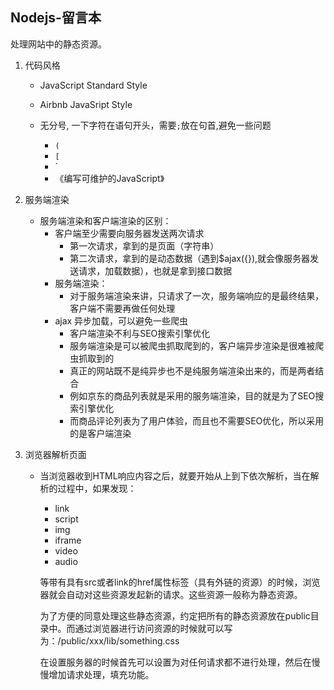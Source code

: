 ## Nodejs-留言本

处理网站中的静态资源。

1. 代码风格

   - JavaScript Standard Style

   - Airbnb JavaSript Style

   - 无分号, 一下字符在语句开头，需要`;`放在句首,避免一些问题
     - `(`
     - `[`
     - `
     - 《编写可维护的JavaScript》

2. 服务端渲染

   - 服务端渲染和客户端渲染的区别：
     - 客户端至少需要向服务器发送两次请求
       - 第一次请求，拿到的是页面（字符串）
       - 第二次请求，拿到的是动态数据（遇到$ajax({}),就会像服务器发送请求，加载数据），也就是拿到接口数据
     - 服务端渲染：
       - 对于服务端渲染来讲，只请求了一次，服务端响应的是最终结果，客户端不需要再做任何处理
     - ajax 异步加载，可以避免一些爬虫
       - 客户端渲染不利与SEO搜索引擎优化
       - 服务端渲染是可以被爬虫抓取爬到的，客户端异步渲染是很难被爬虫抓取到的
       - 真正的网站既不是纯异步也不是纯服务端渲染出来的，而是两者结合
       - 例如京东的商品列表就是采用的服务端渲染，目的就是为了SEO搜索引擎优化
       - 而商品评论列表为了用户体验，而且也不需要SEO优化，所以采用的是客户端渲染
   
3. 浏览器解析页面

   - 当浏览器收到HTML响应内容之后，就要开始从上到下依次解析，当在解析的过程中，如果发现：

     - link
     - script
     - img
     - iframe
     - video
     - audio

     等带有具有src或者link的href属性标签（具有外链的资源）的时候，浏览器就会自动对这些资源发起新的请求。这些资源一般称为静态资源。

     为了方便的同意处理这些静态资源，约定把所有的静态资源放在public目录中。而通过浏览器进行访问资源的时候就可以写为：/public/xxx/lib/something.css

     在设置服务器的时候首先可以设置为对任何请求都不进行处理，然后在慢慢增加请求处理，填充功能。

